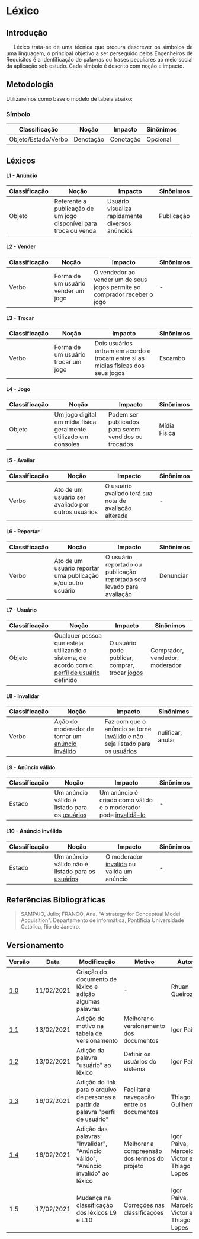# Léxico

## Introdução

<p style="text-indent: 20px; text-align: justify">
Léxico trata-se de uma técnica que procura descrever os símbolos de uma linguagem, o
principal objetivo a ser perseguido pelos Engenheiros de Requisitos é a identificação de palavras ou
frases peculiares ao meio social da aplicação sob estudo. Cada símbolo é descrito com noção e
impacto.
</p>

## Metodologia

Utilizaremos como base o modelo de tabela abaixo:

### **Símbolo**

| Classificação       | Noção     | Impacto   | Sinônimos |
| ------------------- | --------- | --------- | --------- |
| Objeto/Estado/Verbo | Denotação | Conotação | Opcional  |

## Léxicos

#### L1 - **Anúncio**

| Classificação | Noção                                                            | Impacto                                         | Sinônimos  |
| ------------- | ---------------------------------------------------------------- | ----------------------------------------------- | ---------- |
| Objeto        | Referente a publicação de um jogo disponível para troca ou venda | Usuário visualiza rapidamente diversos anúncios | Publicação |

#### L2 - **Vender**

| Classificação | Noção                              | Impacto                                                                   | Sinônimos |
| ------------- | ---------------------------------- | ------------------------------------------------------------------------- | --------- |
| Verbo         | Forma de um usuário vender um jogo | O vendedor ao vender um de seus jogos permite ao comprador receber o jogo | -         |

#### L3 - **Trocar**

| Classificação | Noção                              | Impacto                                                                           | Sinônimos |
| ------------- | ---------------------------------- | --------------------------------------------------------------------------------- | --------- |
| Verbo         | Forma de um usuário trocar um jogo | Dois usuários entram em acordo e trocam entre si as mídias físicas dos seus jogos | Escambo   |

#### L4 - **Jogo**

| Classificação | Noção                                                            | Impacto                                              | Sinônimos    |
| ------------- | ---------------------------------------------------------------- | ---------------------------------------------------- | ------------ |
| Objeto        | Um jogo digital em mídia física geralmente utilizado em consoles | Podem ser publicados para serem vendidos ou trocados | Mídia Física |

#### L5 - **Avaliar**

| Classificação | Noção                                              | Impacto                                                | Sinônimos |
| ------------- | -------------------------------------------------- | ------------------------------------------------------ | --------- |
| Verbo         | Ato de um usuário ser avaliado por outros usuários | O usuário avaliado terá sua nota de avaliação alterada | -         |

#### L6 - **Reportar**

| Classificação | Noção                                                        | Impacto                                                                | Sinônimos |
| ------------- | ------------------------------------------------------------ | ---------------------------------------------------------------------- | --------- |
| Verbo         | Ato de um usuário reportar uma publicação e/ou outro usuário | O usuário reportado ou publicação reportada será levado para avaliação | Denunciar |

#### L7 - **Usuário**

| Classificação | Noção | Impacto | Sinônimos |
| ------------- | ------| ------- | --------- |
| Objeto | Qualquer pessoa que esteja utilizando o sistema, de acordo com o [perfil de usuário](/desenho/base/1.1/personas) definido | O usuário pode publicar, comprar, trocar [jogos](#l4-jogo) | Comprador, vendedor, moderador |

#### L8 - **Invalidar**

| Classificação | Noção  | Impacto | Sinônimos |
| ------------- | ------ | ------- | --------- |
| Verbo | Ação do moderador de tornar um [anúncio inválido](#l10-anuncio-invalido) | Faz com que o anúncio se torne [inválido](#l10-anuncio-invalido) e não seja listado para os [usuários](#l7-usuario) | nulificar, anular |

#### L9 - **Anúncio válido**

| Classificação | Noção  | Impacto | Sinônimos |
| ------------- | ------ | ------- | --------- |
| Estado | Um anúncio válido é listado para os [usuários](#l7-usuario) | Um anúncio é criado como válido e o moderador pode [invalidá-lo](#l8-invalidar) | - |

#### L10 - **Anúncio inválido**

| Classificação | Noção  | Impacto | Sinônimos |
| ------------- | ------ | ------- | --------- |
| Estado | Um anúncio válido não é listado para os [usuários](#l7-usuario) | O moderador [invalida](#l8-invalidar) ou valida um anúncio | - |


## Referências Bibliográficas

> SAMPAIO, Julio; FRANCO, Ana. "A strategy for Conceptual Model Acquisition". Departamento de informática, Pontíficia Universidade Católica, Rio de Janeiro.

## Versionamento

| Versão | Data       | Modificação                    | Motivo | Autor         |
| ------ | ---------- | -------------------------------| ------ | ------------- |
| [1.0](../../../../versoes/lexico/1.0/) | 11/02/2021 | Criação do documento de léxico e adição algumas palavras | - | Rhuan Queiroz |
| [1.1](../../../../versoes/lexico/1.1/) | 13/02/2021 | Adição de motivo na tabela de versionamento | Melhorar o versionamento dos documentos | Igor Paiva |
| [1.2](../../../../versoes/lexico/1.2/) | 13/02/2021 | Adição da palavra "usuário" ao léxico | Definir os usuários do sistema | Igor Paiva |
| [1.3](../../../../versoes/lexico/1.3/) | 16/02/2021 | Adição do link para o arquivo de personas a partir da palavra "perfil de usuário" | Facilitar a navegação entre os documentos | Thiago Guilherme |
| [1.4](../../../../versoes/lexico/1.4/) | 16/02/2021 | Adição das palavras: "Invalidar", "Anúncio válido", "Anúncio inválido" ao léxico | Melhorar a compreensão dos termos do projeto | Igor Paiva, Marcelo Victor e Thiago Lopes |
| 1.5 | 17/02/2021 | Mudança na classificação dos léxicos L9 e L10 | Correções nas classificações | Igor Paiva, Marcelo Victor e Thiago Lopes |
